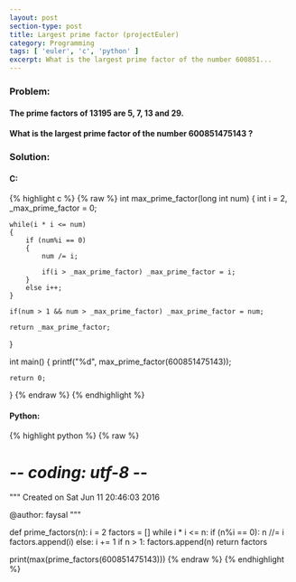 ```yaml
---
layout: post
section-type: post
title: Largest prime factor (projectEuler)
category: Programming
tags: [ 'euler', 'c', 'python' ]
excerpt: What is the largest prime factor of the number 600851...
---
```


### Problem: 

#### The prime factors of 13195 are 5, 7, 13 and 29.

#### What is the largest prime factor of the number 600851475143 ?


### Solution: 

#### C: 

{% highlight c %}
{% raw %}
int max_prime_factor(long int num)
{
    int i = 2, _max_prime_factor = 0;

    while(i * i <= num)
    {
        if (num%i == 0)
        {
            num /= i;
            
            if(i > _max_prime_factor) _max_prime_factor = i;
        }
        else i++;
    }
        
    if(num > 1 && num > _max_prime_factor) _max_prime_factor = num;

    return _max_prime_factor;
}

int main()
{
    printf("%d", max_prime_factor(600851475143));

    return 0;
}
{% endraw %}
{% endhighlight %} 

#### Python:

{% highlight python %}
{% raw %}
# -*- coding: utf-8 -*-
"""
Created on Sat Jun 11 20:46:03 2016

@author: faysal
"""

def prime_factors(n):
    i = 2
    factors = []
    while i * i <= n:
        if (n%i == 0):
            n //= i
            factors.append(i)
        else:
            i += 1
    if n > 1:
        factors.append(n)
    return factors


print(max(prime_factors(600851475143)))
{% endraw %}
{% endhighlight %}